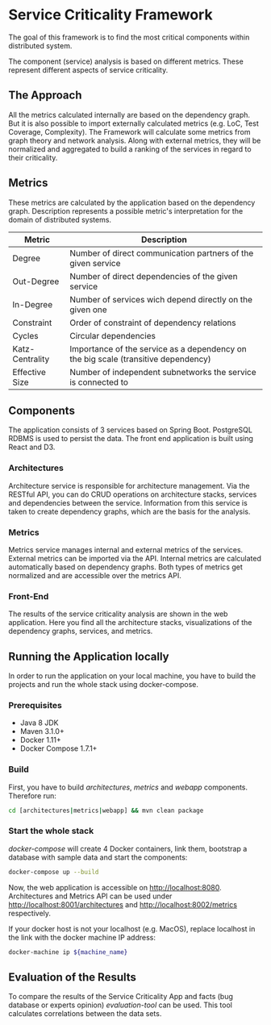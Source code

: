 # Service Criticality Framework
The goal of this framework is to find the most critical components within distributed system.

The component (service) analysis is based on different metrics.
These represent different aspects of service criticality.

## The Approach
All the metrics calculated internally are based on the dependency graph.
But it is also possible to import externally calculated metrics (e.g. LoC, Test Coverage, Complexity).
The Framework will calculate some metrics from graph theory and network analysis.
Along with external metrics, they will be normalized and aggregated to build a ranking of the services in regard to their criticality.

## Metrics
These metrics are calculated by the application based on the dependency graph.
Description represents a possible metric's interpretation for the domain of distributed systems.

Metric          | Description
--------------- | -------------
Degree          | Number of direct communication partners of the given service
Out-Degree      | Number of direct dependencies of the given service
In-Degree       | Number of services wich depend directly on the given one
Constraint      | Order of constraint of dependency relations
Cycles          | Circular dependencies
Katz-Centrality | Importance of the service as a dependency on the big scale (transitive dependency)
Effective Size  | Number of independent subnetworks the service is connected to

## Components
The application consists of 3 services based on Spring Boot.
PostgreSQL RDBMS is used to persist the data.
The front end application is built using React and D3.

### Architectures
Architecture service is responsible for architecture management.
Via the RESTful API, you can do CRUD operations on architecture stacks, services and dependencies between the service.
Information from this service is taken to create dependency graphs, which are the basis for the analysis.

### Metrics
Metrics service manages internal and external metrics of the services.
External metrics can be imported via the API.
Internal metrics are calculated automatically based on dependency graphs.
Both types of metrics get normalized and are accessible over the metrics API.

### Front-End
The results of the service criticality analysis are shown in the web application.
Here you find all the architecture stacks, visualizations of the dependency graphs, services, and metrics.

## Running the Application locally
In order to run the application on your local machine, you have to build the projects and run the whole stack using docker-compose.

### Prerequisites
* Java 8 JDK
* Maven 3.1.0+
* Docker 1.11+
* Docker Compose 1.7.1+

### Build
First, you have to build *architectures*, *metrics* and *webapp* components. Therefore run:
```bash
cd [architectures|metrics|webapp] && mvn clean package
```

### Start the whole stack
*docker-compose* will create 4 Docker containers, link them, bootstrap a database with sample data and start the components:
```bash
docker-compose up --build
``` 
Now, the web application is accessible on <http://localhost:8080>.
Architectures and Metrics API can be used under <http://localhost:8001/architectures> and <http://localhost:8002/metrics> respectively.

If your docker host is not your localhost (e.g. MacOS), replace localhost in the link with the docker machine IP address:
```bash
docker-machine ip ${machine_name}
```

## Evaluation of the Results
To compare the results of the Service Criticality App and facts (bug database or experts opinion) _evaluation-tool_ can be used.
This tool calculates correlations between the data sets.
